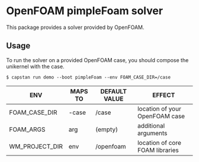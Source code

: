 # OpenFOAM pimpleFoam solver
This package provides a solver provided by OpenFOAM.

## Usage
To run the solver on a provided OpenFOAM case, you should compose the unikernel with the case.
```
$ capstan run demo --boot pimpleFoam --env FOAM_CASE_DIR=/case
```
| ENV            |  MAPS TO | DEFAULT VALUE  | EFFECT
|----------------|----------|----------------|--------
| FOAM_CASE_DIR  | -case    | /case          | location of your OpenFOAM case
| FOAM_ARGS      | arg      | (empty)        | additional arguments
| WM_PROJECT_DIR | env      | /openfoam      | location of core FOAM libraries
